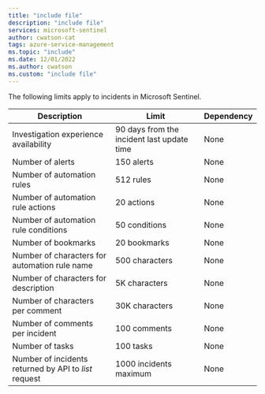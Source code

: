```yaml
---
title: "include file" 
description: "include file" 
services: microsoft-sentinel
author: cwatson-cat
tags: azure-service-management
ms.topic: "include"
ms.date: 12/01/2022
ms.author: cwatson
ms.custom: "include file"
---
```


The following limits apply to incidents in Microsoft Sentinel.

| Description | Limit | Dependency |
| --------- | --------- | ------- |
| Investigation experience availability | 90 days from the incident last update time | None |
| Number of alerts | 150 alerts  | None |
| Number of automation rules     | 512 rules | None |
| Number of automation rule actions  | 20 actions  | None |
| Number of automation rule conditions  | 50 conditions | None |
| Number of bookmarks  | 20 bookmarks  | None |
| Number of characters for automation rule name  | 500 characters  | None |
| Number of characters for description  | 5K characters | None |
| Number of characters per comment   | 30K characters  | None |
| Number of comments per incident   | 100 comments  | None |
| Number of tasks  | 100 tasks | None |
| Number of incidents returned by API to *list* request | 1000 incidents maximum | None |
